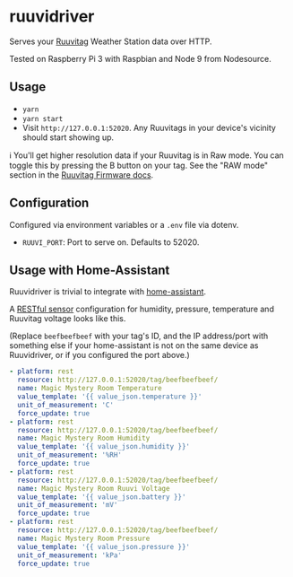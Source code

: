 ruuvidriver
===========

Serves your [Ruuvitag](https://tag.ruuvi.com/) Weather Station data over HTTP.

Tested on Raspberry Pi 3 with Raspbian and Node 9 from Nodesource.

Usage
-----

* `yarn`
* `yarn start`
* Visit `http://127.0.0.1:52020`. Any Ruuvitags in your device's vicinity should start showing up.

:information_source: You'll get higher resolution data if your Ruuvitag is in Raw mode. You can toggle this by pressing the B button on your tag. See the "RAW mode" section in the [Ruuvitag Firmware docs](https://lab.ruuvi.com/ruuvitag-fw/).

Configuration
-------------

Configured via environment variables or a `.env` file via dotenv.

* `RUUVI_PORT`: Port to serve on. Defaults to 52020.

Usage with Home-Assistant
-------------------------

Ruuvidriver is trivial to integrate with [home-assistant](https://home-assistant.io).

A [RESTful sensor](https://home-assistant.io/components/sensor.rest/) configuration for
humidity, pressure, temperature and Ruuvitag voltage looks like this.

(Replace `beefbeefbeef` with your tag's ID, and the IP address/port with something else
if your home-assistant is not on the same device as Ruuvidriver, or if you configured
the port above.)

```yaml
- platform: rest
  resource: http://127.0.0.1:52020/tag/beefbeefbeef/
  name: Magic Mystery Room Temperature
  value_template: '{{ value_json.temperature }}'
  unit_of_measurement: 'C'
  force_update: true
- platform: rest
  resource: http://127.0.0.1:52020/tag/beefbeefbeef/
  name: Magic Mystery Room Humidity
  value_template: '{{ value_json.humidity }}'
  unit_of_measurement: '%RH'
  force_update: true
- platform: rest
  resource: http://127.0.0.1:52020/tag/beefbeefbeef/
  name: Magic Mystery Room Ruuvi Voltage
  value_template: '{{ value_json.battery }}'
  unit_of_measurement: 'mV'
  force_update: true
- platform: rest
  resource: http://127.0.0.1:52020/tag/beefbeefbeef/
  name: Magic Mystery Room Pressure
  value_template: '{{ value_json.pressure }}'
  unit_of_measurement: 'kPa'
  force_update: true
```